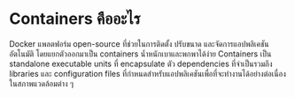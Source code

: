 # Containers คืออะไร

Docker แพลตฟอร์ม open-source ที่ช่วยในการติดตั้ง ปรับขนาด และจัดการแอปพลิเคชันอัตโนมัติ โดยแยกตัวออกมาเป็น containers น้ำหนักเบาและพกพาได้ง่าย Containers เป็น standalone executable units ที่ encapsulate ตัว dependencies ที่จำเป็นรวมถึง libraries และ configuration files ที่กำหนดสำหรับแอปพลิเคชันเพื่อที่จะทำงานได้อย่างต่อเนื่องในสภาพแวดล้อมต่าง ๆ